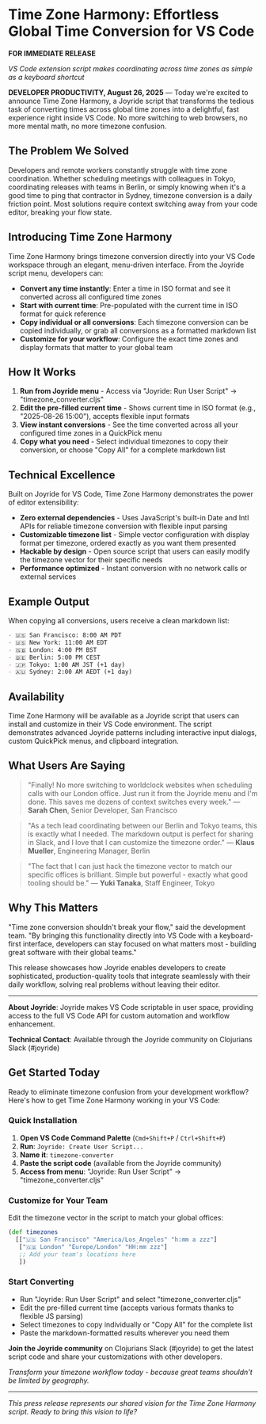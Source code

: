 # Time Zone Harmony: Effortless Global Time Conversion for VS Code

**FOR IMMEDIATE RELEASE**

*VS Code extension script makes coordinating across time zones as simple as a keyboard shortcut*

**DEVELOPER PRODUCTIVITY, August 26, 2025** — Today we're excited to announce Time Zone Harmony, a Joyride script that transforms the tedious task of converting times across global time zones into a delightful, fast experience right inside VS Code. No more switching to web browsers, no more mental math, no more timezone confusion.

## The Problem We Solved

Developers and remote workers constantly struggle with time zone coordination. Whether scheduling meetings with colleagues in Tokyo, coordinating releases with teams in Berlin, or simply knowing when it's a good time to ping that contractor in Sydney, timezone conversion is a daily friction point. Most solutions require context switching away from your code editor, breaking your flow state.

## Introducing Time Zone Harmony

Time Zone Harmony brings timezone conversion directly into your VS Code workspace through an elegant, menu-driven interface. From the Joyride script menu, developers can:

- **Convert any time instantly**: Enter a time in ISO format and see it converted across all configured time zones
- **Start with current time**: Pre-populated with the current time in ISO format for quick reference
- **Copy individual or all conversions**: Each timezone conversion can be copied individually, or grab all conversions as a formatted markdown list
- **Customize for your workflow**: Configure the exact time zones and display formats that matter to your global team

## How It Works

1. **Run from Joyride menu** - Access via "Joyride: Run User Script" → "timezone_converter.cljs"
2. **Edit the pre-filled current time** - Shows current time in ISO format (e.g., "2025-08-26 15:00"), accepts flexible input formats
3. **View instant conversions** - See the time converted across all your configured time zones in a QuickPick menu
4. **Copy what you need** - Select individual timezones to copy their conversion, or choose "Copy All" for a complete markdown list

## Technical Excellence

Built on Joyride for VS Code, Time Zone Harmony demonstrates the power of editor extensibility:

- **Zero external dependencies** - Uses JavaScript's built-in Date and Intl APIs for reliable timezone conversion with flexible input parsing
- **Customizable timezone list** - Simple vector configuration with display format per timezone, ordered exactly as you want them presented
- **Hackable by design** - Open source script that users can easily modify the timezone vector for their specific needs
- **Performance optimized** - Instant conversion with no network calls or external services

## Example Output

When copying all conversions, users receive a clean markdown list:

```markdown
- 🇺🇸 San Francisco: 8:00 AM PDT
- 🇺🇸 New York: 11:00 AM EDT
- 🇬🇧 London: 4:00 PM BST
- 🇩🇪 Berlin: 5:00 PM CEST
- 🇯🇵 Tokyo: 1:00 AM JST (+1 day)
- 🇦🇺 Sydney: 2:00 AM AEDT (+1 day)
```

## Availability

Time Zone Harmony will be available as a Joyride script that users can install and customize in their VS Code environment. The script demonstrates advanced Joyride patterns including interactive input dialogs, custom QuickPick menus, and clipboard integration.

## What Users Are Saying

> "Finally! No more switching to worldclock websites when scheduling calls with our London office. Just run it from the Joyride menu and I'm done. This saves me dozens of context switches every week."
> — **Sarah Chen**, Senior Developer, San Francisco

> "As a tech lead coordinating between our Berlin and Tokyo teams, this is exactly what I needed. The markdown output is perfect for sharing in Slack, and I love that I can customize the timezone order."
> — **Klaus Mueller**, Engineering Manager, Berlin

> "The fact that I can just hack the timezone vector to match our specific offices is brilliant. Simple but powerful - exactly what good tooling should be."
> — **Yuki Tanaka**, Staff Engineer, Tokyo

## Why This Matters

"Time zone conversion shouldn't break your flow," said the development team. "By bringing this functionality directly into VS Code with a keyboard-first interface, developers can stay focused on what matters most - building great software with their global teams."

This release showcases how Joyride enables developers to create sophisticated, production-quality tools that integrate seamlessly with their daily workflow, solving real problems without leaving their editor.

---

**About Joyride**: Joyride makes VS Code scriptable in user space, providing access to the full VS Code API for custom automation and workflow enhancement.

**Technical Contact**: Available through the Joyride community on Clojurians Slack (#joyride)

## Get Started Today

Ready to eliminate timezone confusion from your development workflow? Here's how to get Time Zone Harmony working in your VS Code:

### Quick Installation
1. **Open VS Code Command Palette** (`Cmd+Shift+P` / `Ctrl+Shift+P`)
2. **Run**: `Joyride: Create User Script...`
3. **Name it**: `timezone-converter`
4. **Paste the script code** (available from the Joyride community)
5. **Access from menu**: "Joyride: Run User Script" → "timezone_converter.cljs"

### Customize for Your Team
Edit the timezone vector in the script to match your global offices:
```clojure
(def timezones
  [["🇺🇸 San Francisco" "America/Los_Angeles" "h:mm a zzz"]
   ["🇬🇧 London" "Europe/London" "HH:mm zzz"]
   ;; Add your team's locations here
   ])
```

### Start Converting
- Run "Joyride: Run User Script" and select "timezone_converter.cljs"
- Edit the pre-filled current time (accepts various formats thanks to flexible JS parsing)
- Select timezones to copy individually or "Copy All" for the complete list
- Paste the markdown-formatted results wherever you need them

**Join the Joyride community** on Clojurians Slack (#joyride) to get the latest script code and share your customizations with other developers.

*Transform your timezone workflow today - because great teams shouldn't be limited by geography.*

---

*This press release represents our shared vision for the Time Zone Harmony script. Ready to bring this vision to life?*